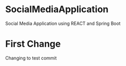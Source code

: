 # SocialMediaApplication
Social Media Application using REACT and Spring Boot
# First Change
Changing to test commit
